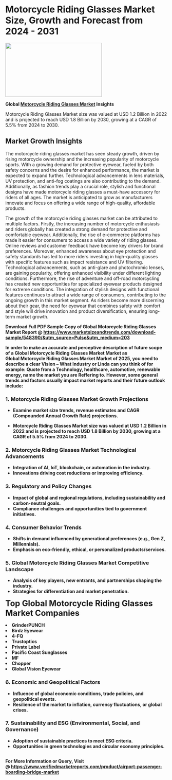 <H1>Motorcycle Riding Glasses Market Size, Growth and Forecast from 2024 - 2031</H1><img class="aligncenter size-medium wp-image-584254" src="https://thirdeyenews.in/wp-content/uploads/2024/09/Global-Market-Research-300x168.jpeg" alt="" width="300" height="168" /><p><strong>Global&nbsp;<a href="https://www.marketsizeandtrends.com/download-sample/548390/&amp;utm_source=Pulse&amp;utm_medium=203">Motorcycle Riding Glasses Market</a> Insights</strong></p><p>Motorcycle Riding Glasses Market size was valued at USD 1.2 Billion in 2022 and is projected to reach USD 1.8 Billion by 2030, growing at a CAGR of 5.5% from 2024 to 2030.</p><p><h2>Market Growth Insights</h2> <p>The motorcycle riding glasses market has seen steady growth, driven by rising motorcycle ownership and the increasing popularity of motorcycle sports. With a growing demand for protective eyewear, fueled by both safety concerns and the desire for enhanced performance, the market is expected to expand further. Technological advancements in lens materials, UV protection, and anti-fog coatings are also contributing to the demand. Additionally, as fashion trends play a crucial role, stylish and functional designs have made motorcycle riding glasses a must-have accessory for riders of all ages. The market is anticipated to grow as manufacturers innovate and focus on offering a wide range of high-quality, affordable products.</p> <p><strong></strong></p> <p>The growth of the motorcycle riding glasses market can be attributed to multiple factors. Firstly, the increasing number of motorcycle enthusiasts and riders globally has created a strong demand for protective and comfortable eyewear. Additionally, the rise of e-commerce platforms has made it easier for consumers to access a wide variety of riding glasses. Online reviews and customer feedback have become key drivers for brand preferences. Moreover, enhanced awareness about eye protection and safety standards has led to more riders investing in high-quality glasses with specific features such as impact resistance and UV filtering. Technological advancements, such as anti-glare and photochromic lenses, are gaining popularity, offering enhanced visibility under different lighting conditions. Furthermore, the rise of adventure and off-road motorcycling has created new opportunities for specialized eyewear products designed for extreme conditions. The integration of stylish designs with functional features continues to attract a wide range of consumers, contributing to the ongoing growth in this market segment. As riders become more discerning about their gear, the need for eyewear that combines safety with comfort and style will drive innovation and product diversification, ensuring long-term market growth.</p> <p><strong></p><p><span class=""><strong>Download Full PDF Sample Copy of Global Motorcycle Riding Glasses Market Report</strong> @ <a href="https://www.marketsizeandtrends.com/download-sample/548390/&amp;utm_source=Pulse&amp;utm_medium=203" target="_blank">https://www.marketsizeandtrends.com/download-sample/548390/&amp;utm_source=Pulse&amp;utm_medium=203</a></span></p><p>In order to make an accurate and perceptive description of future scope of a Global&nbsp;Motorcycle Riding Glasses Market Market as Global&nbsp;Motorcycle Riding Glasses Market Market of 2025, you need to describe a clear Vision &ndash; What Industry or Linda can you think of for example: Quote from a Technology, healthcare, automotive, renewable energy, name the market you are Reffering to. However, some general trends and factors usually impact market reports and their future outlook include:</p><h3>1.&nbsp;<strong>Motorcycle Riding Glasses Market Growth Projections</strong></h3><ul><li>Examine market size trends, revenue estimates and CAGR (Compounded Annual Growth Rate) projections.</li><li><p>Motorcycle Riding Glasses Market size was valued at USD 1.2 Billion in 2022 and is projected to reach USD 1.8 Billion by 2030, growing at a CAGR of 5.5% from 2024 to 2030.</p></li></ul><h3>2.&nbsp;<strong>Motorcycle Riding Glasses Market Technological Advancements</strong></h3><ul><li>Integration of AI, IoT, blockchain, or automation in the industry.</li><li>Innovations driving cost reductions or improving efficiency.</li></ul><h3>3.&nbsp;<strong>Regulatory and Policy Changes</strong></h3><ul><li>Impact of global and regional regulations, including sustainability and carbon-neutral goals.</li><li>Compliance challenges and opportunities tied to government initiatives.</li></ul><h3>4.&nbsp;<strong>Consumer Behavior Trends</strong></h3><ul><li>Shifts in demand influenced by generational preferences (e.g., Gen Z, Millennials).</li><li>Emphasis on eco-friendly, ethical, or personalized products/services.</li></ul><h3>5.&nbsp;<strong>Global Motorcycle Riding Glasses Market Competitive Landscape</strong></h3><ul><li>Analysis of key players, new entrants, and partnerships shaping the industry.</li><li>Strategies for differentiation and market penetration.</li></ul><p data-pm-slice="1 1 []"><span style="color: inherit; font-family: inherit; font-size: 25px;">Top Global Motorcycle Riding Glasses Market Companies</span></p><div class="" data-test-id=""><p><li>GrinderPUNCH</li><li> Birdz Eyewear</li><li> 4-FQ</li><li> Trustoptics</li><li> Private Label</li><li> Pacific Coast Sunglasses</li><li> MF</li><li> Chopper</li><li> Global Vision Eyewear</li></p></div><h3>6.&nbsp;<strong>Economic and Geopolitical Factors</strong></h3><ul><li>Influence of global economic conditions, trade policies, and geopolitical events.</li><li>Resilience of the market to inflation, currency fluctuations, or global crises.</li></ul><h3>7.&nbsp;<strong>Sustainability and ESG (Environmental, Social, and Governance)</strong></h3><ul><li>Adoption of sustainable practices to meet ESG criteria.</li><li>Opportunities in green technologies and circular economy principles.</li></ul><h2><strong style="font-size: 14px;">For More Information or Query, Visit @&nbsp;</strong><a style="background-color: #ffffff; font-size: 14px;" href="https://www.marketsizeandtrends.com/report/motorcycle-riding-glasses-market/" target="_blank">https://www.verifiedmarketreports.com/product/airport-passenger-boarding-bridge-market</a></h2>

